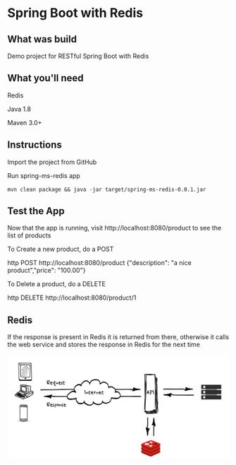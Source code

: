 # Spring Boot with Redis
## What was build
Demo project for RESTful Spring Boot with Redis

## What you'll need
Redis

Java 1.8

Maven 3.0+

## Instructions
Import the project from GitHub

Run spring-ms-redis app
```
mvn clean package && java -jar target/spring-ms-redis-0.0.1.jar
```
## Test the App
Now that the app is running, visit http://localhost:8080/product to see the list of products

To Create a new product, do a POST

http POST http://localhost:8080/product  {"description": "a nice product","price": "100.00"}

To Delete a product, do a DELETE
 
http DELETE http://localhost:8080/product/1

## Redis 
If the response is present in Redis it is returned from there, otherwise it calls the web service and stores the response in Redis for the next time

![Print](https://github.com/diogo-santos/spring-ms-redis/blob/master/redis.png)